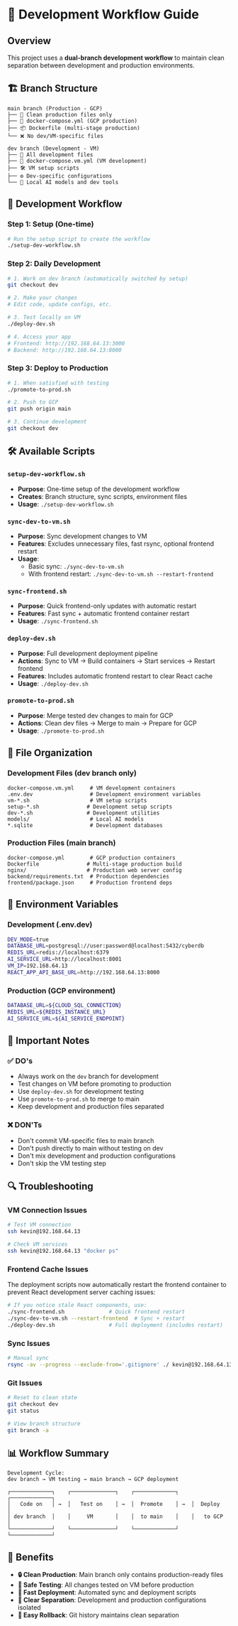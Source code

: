 # 🚀 Development Workflow Guide

## Overview
This project uses a **dual-branch development workflow** to maintain clean separation between development and production environments.

## 🏗️ Branch Structure

```
main branch (Production - GCP)
├── 🌟 Clean production files only
├── 🐳 docker-compose.yml (GCP production)
├── 📦 Dockerfile (multi-stage production)
└── ❌ No dev/VM-specific files

dev branch (Development - VM)
├── 🔧 All development files
├── 🐳 docker-compose.vm.yml (VM development)
├── 🛠️ VM setup scripts
├── ⚙️ Dev-specific configurations
└── 🤖 Local AI models and dev tools
```

## 🔄 Development Workflow

### Step 1: Setup (One-time)
```bash
# Run the setup script to create the workflow
./setup-dev-workflow.sh
```

### Step 2: Daily Development
```bash
# 1. Work on dev branch (automatically switched by setup)
git checkout dev

# 2. Make your changes
# Edit code, update configs, etc.

# 3. Test locally on VM
./deploy-dev.sh

# 4. Access your app
# Frontend: http://192.168.64.13:3000
# Backend: http://192.168.64.13:8000
```

### Step 3: Deploy to Production
```bash
# 1. When satisfied with testing
./promote-to-prod.sh

# 2. Push to GCP
git push origin main

# 3. Continue development
git checkout dev
```

## 🛠️ Available Scripts

### `setup-dev-workflow.sh`
- **Purpose**: One-time setup of the development workflow
- **Creates**: Branch structure, sync scripts, environment files
- **Usage**: `./setup-dev-workflow.sh`

### `sync-dev-to-vm.sh`
- **Purpose**: Sync development changes to VM
- **Features**: Excludes unnecessary files, fast rsync, optional frontend restart
- **Usage**: 
  - Basic sync: `./sync-dev-to-vm.sh`
  - With frontend restart: `./sync-dev-to-vm.sh --restart-frontend`

### `sync-frontend.sh`
- **Purpose**: Quick frontend-only updates with automatic restart
- **Features**: Fast sync + automatic frontend container restart
- **Usage**: `./sync-frontend.sh`

### `deploy-dev.sh`
- **Purpose**: Full development deployment pipeline
- **Actions**: Sync to VM → Build containers → Start services → Restart frontend
- **Features**: Includes automatic frontend restart to clear React cache
- **Usage**: `./deploy-dev.sh`

### `promote-to-prod.sh`
- **Purpose**: Merge tested dev changes to main for GCP
- **Actions**: Clean dev files → Merge to main → Prepare for GCP
- **Usage**: `./promote-to-prod.sh`

## 📁 File Organization

### Development Files (dev branch only)
```
docker-compose.vm.yml     # VM development containers
.env.dev                  # Development environment variables
vm-*.sh                   # VM setup scripts
setup-*.sh               # Development setup scripts
dev-*.sh                 # Development utilities
models/                   # Local AI models
*.sqlite                  # Development databases
```

### Production Files (main branch)
```
docker-compose.yml        # GCP production containers
Dockerfile               # Multi-stage production build
nginx/                   # Production web server config
backend/requirements.txt  # Production dependencies
frontend/package.json     # Production frontend deps
```

## 🔧 Environment Variables

### Development (.env.dev)
```bash
DEV_MODE=true
DATABASE_URL=postgresql://user:password@localhost:5432/cyberdb
REDIS_URL=redis://localhost:6379
AI_SERVICE_URL=http://localhost:8001
VM_IP=192.168.64.13
REACT_APP_API_BASE_URL=http://192.168.64.13:8000
```

### Production (GCP environment)
```bash
DATABASE_URL=${CLOUD_SQL_CONNECTION}
REDIS_URL=${REDIS_INSTANCE_URL}
AI_SERVICE_URL=${AI_SERVICE_ENDPOINT}
```

## 🚨 Important Notes

### ✅ DO's
- Always work on the `dev` branch for development
- Test changes on VM before promoting to production
- Use `deploy-dev.sh` for development testing
- Use `promote-to-prod.sh` to merge to main
- Keep development and production files separated

### ❌ DON'Ts
- Don't commit VM-specific files to main branch
- Don't push directly to main without testing on dev
- Don't mix development and production configurations
- Don't skip the VM testing step

## 🔍 Troubleshooting

### VM Connection Issues
```bash
# Test VM connection
ssh kevin@192.168.64.13

# Check VM services
ssh kevin@192.168.64.13 "docker ps"
```

### Frontend Cache Issues
The deployment scripts now automatically restart the frontend container to prevent React development server caching issues:

```bash
# If you notice stale React components, use:
./sync-frontend.sh              # Quick frontend restart
./sync-dev-to-vm.sh --restart-frontend  # Sync + restart
./deploy-dev.sh                 # Full deployment (includes restart)
```

### Sync Issues
```bash
# Manual sync
rsync -av --progress --exclude-from='.gitignore' ./ kevin@192.168.64.13:/mnt/shared/ssai-project/
```

### Git Issues
```bash
# Reset to clean state
git checkout dev
git status

# View branch structure
git branch -a
```

## 📊 Workflow Summary

```
Development Cycle:
dev branch → VM testing → main branch → GCP deployment

┌─────────────┐    ┌──────────────┐    ┌─────────────┐    ┌─────────────┐
│   Code on   │ →  │   Test on    │ →  │  Promote    │ →  │  Deploy     │
│ dev branch  │    │     VM       │    │  to main    │    │   to GCP    │
└─────────────┘    └──────────────┘    └─────────────┘    └─────────────┘
```

## 🎯 Benefits

- **🔒 Clean Production**: Main branch only contains production-ready files
- **🧪 Safe Testing**: All changes tested on VM before production
- **🚀 Fast Deployment**: Automated sync and deployment scripts
- **📝 Clear Separation**: Development and production configurations isolated
- **🔄 Easy Rollback**: Git history maintains clean separation

